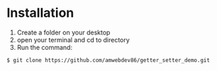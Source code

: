 
# Installation 
1. Create a folder on your desktop
2. open your terminal and cd to directory
3. Run the command:
```terminal
$ git clone https://github.com/amwebdev86/getter_setter_demo.git

```

